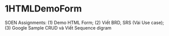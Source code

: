 # 1HTMLDemoForm
SOEN Assignments: (1) Demo HTML Form; (2) Viết BRD, SRS (Vài Use case); (3) Google Sample CRUD và Viết Sequence digram
